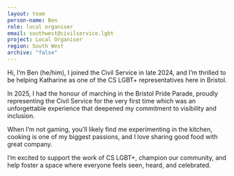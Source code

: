 ```yaml
---
layout: team
person-name: Ben
role: local organiser
email: southwest@civilservice.lgbt
project: Local Organiser
region: South West
archive: "false"
---
```

Hi, I’m Ben (he/him), I joined the Civil Service in late 2024, and I’m thrilled to be helping Katharine as one of the CS LGBT+ representatives here in Bristol.

In 2025, I had the honour of marching in the Bristol Pride Parade, proudly representing the Civil Service for the very first time which was an unforgettable experience that deepened my commitment to visibility and inclusion.

When I’m not gaming, you’ll likely find me experimenting in the kitchen, cooking is one of my biggest passions, and I love sharing good food with great company.

I’m excited to support the work of CS LGBT+, champion our community, and help foster a space where everyone feels seen, heard, and celebrated.
